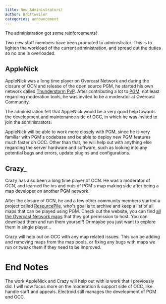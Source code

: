 ```yaml
---
title: New Administrators!
author: Brottweiler
categories: announcement
---
```


The administration got some reinforcements!

Two new staff members have been promoted to administrator. This is to lighten the workload of the current administration, and spread out the duties so no one is overloaded.

## AppleNick

AppleNick was a long time player on Overcast Network and during the closure of OCN and release of the open source PGM, he started his own network called [Thunderstorm PvP](https://tspvp.com/). After contributing a lot to [PGM](https://github.com/Electroid/PGM/commits?author=applenick), not least regarding moderation tools, he was invited to be a moderator at Overcast Community.

The administration felt that AppleNick would be a very good help towards the development and maintenance side of OCC, in which he was invited to join the administrators.

AppleNick will be able to work more closely with PGM, since he is very familiar with PGM's codebase and be able to deploy new PGM features much faster on OCC. Other than that, he will help out with anything else regarding the server hardware and software, such as looking into any potential bugs and errors, update plugins and configurations.

## Crazy_

Crazy has also been a long time player of OCN. He was a moderator of OCN, and learned the ins and outs of PGM's map making side after being a map developer on another PGM network.

After the closure of OCN, he and a few other community members started a project called [ResourcePile](https://mcresourcepile.github.io/), who's goal is to archive and keep a list of all maps that can be played using PGM. Check out the website, you can find [all the Overcast Network maps](https://mcresourcepile.github.io/maps/overcast) that they got permission to host. You can download them and run them yourself! Or maybe you just want to explore them in single player...

Crazy will help out on OCC with any map related issues. This can be adding and removing maps from the map pools, or fixing any bugs with maps we run or tweak them if they need to be improved.

# End Notes

The work AppleNick and Crazy will help out with is work that I previously did. I will now focus more on the moderation & support side of OCC, like handle staff and appeals. Electroid still manages the development of PGM and OCC.
